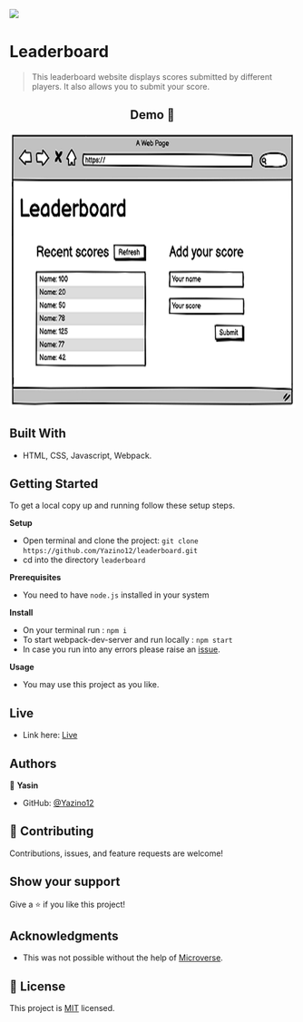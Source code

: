 ![](https://img.shields.io/badge/Microverse-blueviolet)

# Leaderboard

> This leaderboard website displays scores submitted by different players. It also allows you to submit your score.

<h2 align="center">
  Demo 📝
</h2>

<img src="https://github.com/Yazino12/leaderboard/blob/develop/src/assets/demo.png?raw=true" width="781" height="487">

## Built With

- HTML, CSS, Javascript, Webpack.

## Getting Started

To get a local copy up and running follow these setup steps.

**Setup**

- Open terminal and clone the project: `git clone https://github.com/Yazino12/leaderboard.git`
- cd into the directory `leaderboard`

**Prerequisites**

- You need to have `node.js` installed in your system

**Install**

- On your terminal run : `npm i`
- To start webpack-dev-server and run locally : `npm start`
- In case you run into any errors please raise an [issue](https://github.com/Yazino12/leaderboard/issues).

**Usage**

- You may use this project as you like.

## Live

- Link here: [Live](https://yazino12.github.io/leaderboard/)

## Authors

👤 **Yasin**

- GitHub: [@Yazino12](https://github.com/Yazino12)

## 🤝 Contributing

Contributions, issues, and feature requests are welcome!

## Show your support

Give a ⭐️ if you like this project!

## Acknowledgments

- This was not possible without the help of [Microverse](https://github.com/microverseinc/curriculum-transversal-skills/blob/main/documentation/hello_microverse_project.md).

## 📝 License

This project is [MIT](./MIT.md) licensed.
